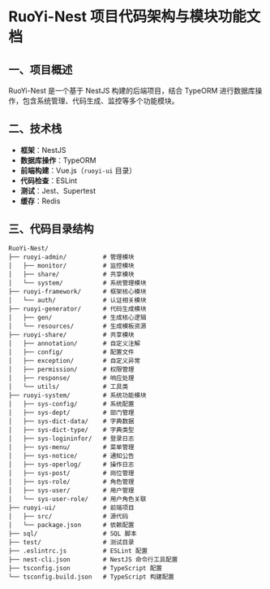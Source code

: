 # RuoYi-Nest 项目代码架构与模块功能文档

## 一、项目概述
RuoYi-Nest 是一个基于 NestJS 构建的后端项目，结合 TypeORM 进行数据库操作，包含系统管理、代码生成、监控等多个功能模块。

## 二、技术栈
- **框架**：NestJS
- **数据库操作**：TypeORM
- **前端构建**：Vue.js（`ruoyi-ui` 目录）
- **代码检查**：ESLint
- **测试**：Jest、Supertest
- **缓存**：Redis

## 三、代码目录结构
```plaintext
RuoYi-Nest/
├── ruoyi-admin/          # 管理模块
│   ├── monitor/          # 监控模块
│   ├── share/            # 共享模块
│   └── system/           # 系统管理模块
├── ruoyi-framework/      # 框架核心模块
│   └── auth/             # 认证相关模块
├── ruoyi-generator/      # 代码生成模块
│   ├── gen/              # 生成核心逻辑
│   └── resources/        # 生成模板资源
├── ruoyi-share/          # 共享模块
│   ├── annotation/       # 自定义注解
│   ├── config/           # 配置文件
│   ├── exception/        # 自定义异常
│   ├── permission/       # 权限管理
│   ├── response/         # 响应处理
│   └── utils/            # 工具类
├── ruoyi-system/         # 系统功能模块
│   ├── sys-config/       # 系统配置
│   ├── sys-dept/         # 部门管理
│   ├── sys-dict-data/    # 字典数据
│   ├── sys-dict-type/    # 字典类型
│   ├── sys-logininfor/   # 登录日志
│   ├── sys-menu/         # 菜单管理
│   ├── sys-notice/       # 通知公告
│   ├── sys-operlog/      # 操作日志
│   ├── sys-post/         # 岗位管理
│   ├── sys-role/         # 角色管理
│   ├── sys-user/         # 用户管理
│   └── sys-user-role/    # 用户角色关联
├── ruoyi-ui/             # 前端项目
│   ├── src/              # 源代码
│   └── package.json      # 依赖配置
├── sql/                  # SQL 脚本
├── test/                 # 测试目录
├── .eslintrc.js          # ESLint 配置
├── nest-cli.json         # NestJS 命令行工具配置
├── tsconfig.json         # TypeScript 配置
└── tsconfig.build.json   # TypeScript 构建配置
